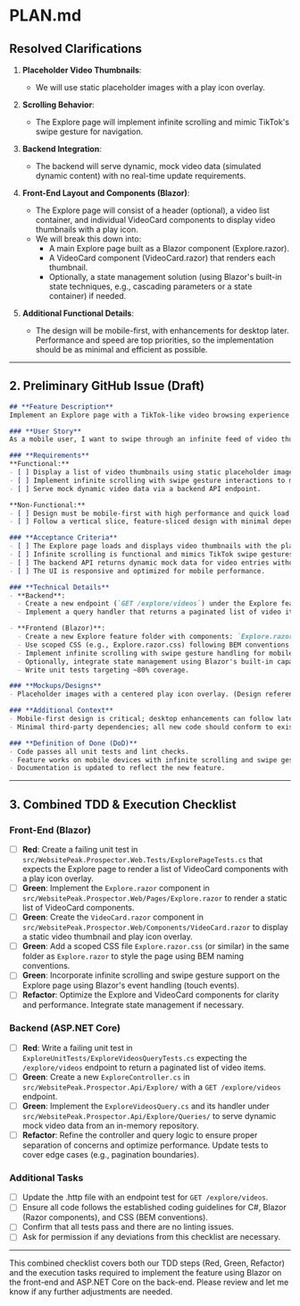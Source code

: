 # PLAN.md

## Resolved Clarifications

1. **Placeholder Video Thumbnails**:
   - We will use static placeholder images with a play icon overlay.

2. **Scrolling Behavior**:
   - The Explore page will implement infinite scrolling and mimic TikTok's swipe gesture for navigation.

3. **Backend Integration**:
   - The backend will serve dynamic, mock video data (simulated dynamic content) with no real-time update requirements.

4. **Front-End Layout and Components (Blazor)**:
   - The Explore page will consist of a header (optional), a video list container, and individual VideoCard components to display video thumbnails with a play icon.
   - We will break this down into:
     - A main Explore page built as a Blazor component (Explore.razor).
     - A VideoCard component (VideoCard.razor) that renders each thumbnail.
     - Optionally, a state management solution (using Blazor's built-in state techniques, e.g., cascading parameters or a state container) if needed.

5. **Additional Functional Details**:
   - The design will be mobile-first, with enhancements for desktop later. Performance and speed are top priorities, so the implementation should be as minimal and efficient as possible.

---

## 2. Preliminary GitHub Issue (Draft)

```md
## **Feature Description**
Implement an Explore page with a TikTok-like video browsing experience featuring placeholder video thumbnails.

### **User Story**
As a mobile user, I want to swipe through an infinite feed of video thumbnails, so that I can quickly browse video content with an engaging, TikTok-inspired UI.

### **Requirements**
**Functional:**
- [ ] Display a list of video thumbnails using static placeholder images with a play icon overlay.
- [ ] Implement infinite scrolling with swipe gesture interactions to mimic TikTok's navigation.
- [ ] Serve mock dynamic video data via a backend API endpoint.

**Non-Functional:**
- [ ] Design must be mobile-first with high performance and quick load times.
- [ ] Follow a vertical slice, feature-sliced design with minimal dependencies.

### **Acceptance Criteria**
- [ ] The Explore page loads and displays video thumbnails with the play icon.
- [ ] Infinite scrolling is functional and mimics TikTok swipe gestures on mobile devices.
- [ ] The backend API returns dynamic mock data for video entries without real-time updates.
- [ ] The UI is responsive and optimized for mobile performance.

### **Technical Details**
- **Backend**: 
  - Create a new endpoint (`GET /explore/videos`) under the Explore feature in the API project.
  - Implement a query handler that returns a paginated list of video items from an in-memory repository using dynamic mock data.

- **Frontend (Blazor)**: 
  - Create a new Explore feature folder with components: `Explore.razor` (main Blazor page) and `VideoCard.razor` (individual video thumbnail component).
  - Use scoped CSS (e.g., Explore.razor.css) following BEM conventions for styling.
  - Implement infinite scrolling with swipe gesture handling for mobile using basic touch event handling available in Blazor.
  - Optionally, integrate state management using Blazor's built-in capabilities.
  - Write unit tests targeting ~80% coverage.

### **Mockups/Designs**
- Placeholder images with a centered play icon overlay. (Design reference: TikTok video thumbnails.)

### **Additional Context**
- Mobile-first design is critical; desktop enhancements can follow later.
- Minimal third-party dependencies; all new code should conform to existing project architecture.

### **Definition of Done (DoD)**
- Code passes all unit tests and lint checks.
- Feature works on mobile devices with infinite scrolling and swipe gestures.
- Documentation is updated to reflect the new feature.
```

---

## 3. Combined TDD & Execution Checklist

### **Front-End (Blazor)**
- [ ] **Red**: Create a failing unit test in `src/WebsitePeak.Prospector.Web.Tests/ExplorePageTests.cs` that expects the Explore page to render a list of VideoCard components with a play icon overlay.
- [ ] **Green**: Implement the `Explore.razor` component in `src/WebsitePeak.Prospector.Web/Pages/Explore.razor` to render a static list of VideoCard components.
- [ ] **Green**: Create the `VideoCard.razor` component in `src/WebsitePeak.Prospector.Web/Components/VideoCard.razor` to display a static video thumbnail and play icon overlay.
- [ ] **Green**: Add a scoped CSS file `Explore.razor.css` (or similar) in the same folder as `Explore.razor` to style the page using BEM naming conventions.
- [ ] **Green**: Incorporate infinite scrolling and swipe gesture support on the Explore page using Blazor's event handling (touch events).
- [ ] **Refactor**: Optimize the Explore and VideoCard components for clarity and performance. Integrate state management if necessary.

### **Backend (ASP.NET Core)**
- [ ] **Red**: Write a failing unit test in `ExploreUnitTests/ExploreVideosQueryTests.cs` expecting the `/explore/videos` endpoint to return a paginated list of video items.
- [ ] **Green**: Create a new `ExploreController.cs` in `src/WebsitePeak.Prospector.Api/Explore/` with a `GET /explore/videos` endpoint.
- [ ] **Green**: Implement the `ExploreVideosQuery.cs` and its handler under `src/WebsitePeak.Prospector.Api/Explore/Queries/` to serve dynamic mock video data from an in-memory repository.
- [ ] **Refactor**: Refine the controller and query logic to ensure proper separation of concerns and optimize performance. Update tests to cover edge cases (e.g., pagination boundaries).

### **Additional Tasks**
- [ ] Update the .http file with an endpoint test for `GET /explore/videos`.
- [ ] Ensure all code follows the established coding guidelines for C#, Blazor (Razor components), and CSS (BEM conventions).
- [ ] Confirm that all tests pass and there are no linting issues.
- [ ] Ask for permission if any deviations from this checklist are necessary.

---

This combined checklist covers both our TDD steps (Red, Green, Refactor) and the execution tasks required to implement the feature using Blazor on the front-end and ASP.NET Core on the back-end. Please review and let me know if any further adjustments are needed. 